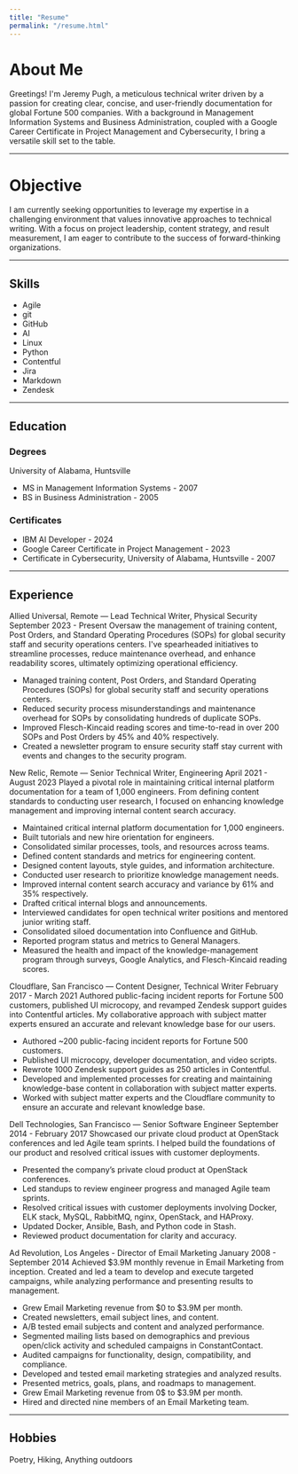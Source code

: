 ```yaml
---
title: "Resume"
permalink: "/resume.html"
---
```


# About Me

Greetings! I'm Jeremy Pugh, a meticulous technical writer driven by a passion for creating clear, concise, and user-friendly documentation for global Fortune 500 companies. With a background in Management Information Systems and Business Administration, coupled with a Google Career Certificate in Project Management and Cybersecurity, I bring a versatile skill set to the table.

---

# Objective

I am currently seeking opportunities to leverage my expertise in a challenging environment that values innovative approaches to technical writing. With a focus on project leadership, content strategy, and result measurement, I am eager to contribute to the success of forward-thinking organizations.

---

## Skills

- Agile
- git
- GitHub
- AI
- Linux
- Python
- Contentful
- Jira
- Markdown
- Zendesk

---

## Education

### Degrees

University of Alabama, Huntsville

- MS in Management Information Systems - 2007
- BS in Business Administration - 2005

### Certificates

- IBM AI Developer - 2024
- Google Career Certificate in Project Management - 2023
- Certificate in Cybersecurity, University of Alabama, Huntsville - 2007

---

## Experience

Allied Universal, Remote — Lead Technical Writer, Physical Security
September 2023 - Present
Oversaw the management of training content, Post Orders, and Standard Operating Procedures (SOPs) for global security staff and security operations centers. I've spearheaded initiatives to streamline processes, reduce maintenance overhead, and enhance readability scores, ultimately optimizing operational efficiency.

- Managed training content, Post Orders, and Standard Operating Procedures (SOPs) for global security staff and security operations centers.
- Reduced security process misunderstandings and maintenance overhead for SOPs by consolidating hundreds of duplicate SOPs.
- Improved Flesch-Kincaid reading scores and time-to-read in over 200 SOPs and Post Orders by 45% and 40% respectively.
- Created a newsletter program to ensure security staff stay current with events and changes to the security program.

New Relic, Remote — Senior Technical Writer, Engineering
April 2021 - August 2023
Played a pivotal role in maintaining critical internal platform documentation for a team of 1,000 engineers. From defining content standards to conducting user research, I focused on enhancing knowledge management and improving internal content search accuracy.

- Maintained critical internal platform documentation for 1,000 engineers.
- Built tutorials and new hire orientation for engineers.
- Consolidated similar processes, tools, and resources across teams.
- Defined content standards and metrics for engineering content.
- Designed content layouts, style guides, and information architecture.
- Conducted user research to prioritize knowledge management needs.
- Improved internal content search accuracy and variance by 61% and 35% respectively.
- Drafted critical internal blogs and announcements. 
- Interviewed candidates for open technical writer positions and mentored junior writing staff.
- Consolidated siloed documentation into Confluence and GitHub.
- Reported program status and metrics to General Managers.
- Measured the health and impact of the knowledge-management program through surveys, Google Analytics, and Flesch-Kincaid reading scores.

Cloudflare, San Francisco — Content Designer, Technical Writer
February 2017 - March 2021
Authored public-facing incident reports for Fortune 500 customers, published UI microcopy, and revamped Zendesk support guides into Contentful articles. My collaborative approach with subject matter experts ensured an accurate and relevant knowledge base for our users.

- Authored ~200 public-facing incident reports for Fortune 500 customers.
- Published UI microcopy, developer documentation, and video scripts.
- Rewrote 1000 Zendesk support guides as 250 articles in Contentful. 
- Developed and implemented processes for creating and maintaining knowledge-base content in collaboration with subject matter experts.
- Worked with subject matter experts and the Cloudflare community to ensure an accurate and relevant knowledge base.

Dell Technologies, San Francisco — Senior Software Engineer
September 2014 - February 2017
Showcased our private cloud product at OpenStack conferences and led Agile team sprints. I helped build the foundations of our product and resolved critical issues with customer deployments.

- Presented the company’s private cloud product at OpenStack conferences.
- Led standups to review engineer progress and managed Agile team sprints.
- Resolved critical issues with customer deployments involving Docker, ELK stack, MySQL, RabbitMQ, nginx, OpenStack, and HAProxy. 
- Updated Docker, Ansible, Bash, and Python code in Stash.
- Reviewed product documentation for clarity and accuracy.

Ad Revolution, Los Angeles - Director of Email Marketing
January 2008 - September 2014
Achieved $3.9M monthly revenue in Email Marketing from inception. Created and led a team to develop and execute targeted campaigns, while analyzing performance and presenting results to management.

- Grew Email Marketing revenue from $0 to $3.9M per month.
- Created newsletters, email subject lines, and content.
- A/B tested email subjects and content and analyzed performance.
- Segmented mailing lists based on demographics and previous open/click activity and scheduled campaigns in ConstantContact.
- Audited campaigns for functionality, design, compatibility, and compliance.
- Developed and tested email marketing strategies and analyzed results.
- Presented metrics, goals, plans, and roadmaps to management.
- Grew Email Marketing revenue from 0$ to $3.9M per month.
- Hired and directed nine members of an Email Marketing team.

---

## Hobbies

Poetry, Hiking, Anything outdoors
